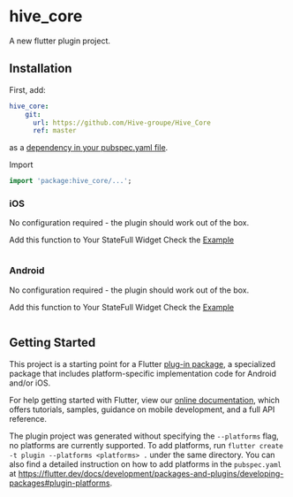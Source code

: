 # hive_core

A new flutter plugin project.


## Installation

First, add:

```yaml
hive_core:
    git:
      url: https://github.com/Hive-groupe/Hive_Core
      ref: master
``` 
as a [dependency in your pubspec.yaml file](https://flutter.io/platform-plugins/).

Import

```dart
import 'package:hive_core/...';
```

### iOS

No configuration required - the plugin should work out of the box.

Add this function to Your StateFull Widget Check the [Example](https://github.com/zeeshux7860/Image_editor_pro_package/blob/master/example/lib/main.dart)

```dart
```

### Android

No configuration required - the plugin should work out of the box.

Add this function to Your StateFull Widget Check the [Example](https://github.com/zeeshux7860/Image_editor_pro_package/blob/master/example/lib/main.dart)

```dart
```




## Getting Started

This project is a starting point for a Flutter
[plug-in package](https://flutter.dev/developing-packages/),
a specialized package that includes platform-specific implementation code for
Android and/or iOS.

For help getting started with Flutter, view our
[online documentation](https://flutter.dev/docs), which offers tutorials,
samples, guidance on mobile development, and a full API reference.

The plugin project was generated without specifying the `--platforms` flag, no platforms are currently supported.
To add platforms, run `flutter create -t plugin --platforms <platforms> .` under the same
directory. You can also find a detailed instruction on how to add platforms in the `pubspec.yaml` at https://flutter.dev/docs/development/packages-and-plugins/developing-packages#plugin-platforms.
